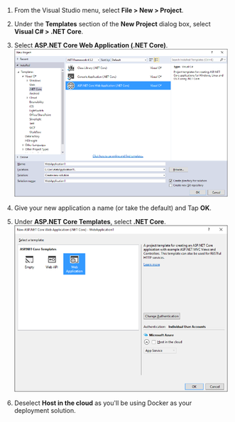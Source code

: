 1. From the Visual Studio menu, select **File > New > Project**. 

1. Under the **Templates** section of the **New Project** dialog box, select **Visual C# > .NET Core**.

1. Select **ASP.NET Core Web Application (.NET Core)**.
	![New Project dialog](./media/vs-docker-create-aspnetcore-app/create-new-project.png)

1. Give your new application a name (or take the default) and Tap **OK**.  

1. Under **ASP.NET Core Templates**, select **.NET Core**.
	![New ASP.NET Project dialog](./media/vs-docker-create-aspnetcore-app/aspnet-core-template.png)

1. Deselect **Host in the cloud** as you'll be using Docker as your deployment solution.

